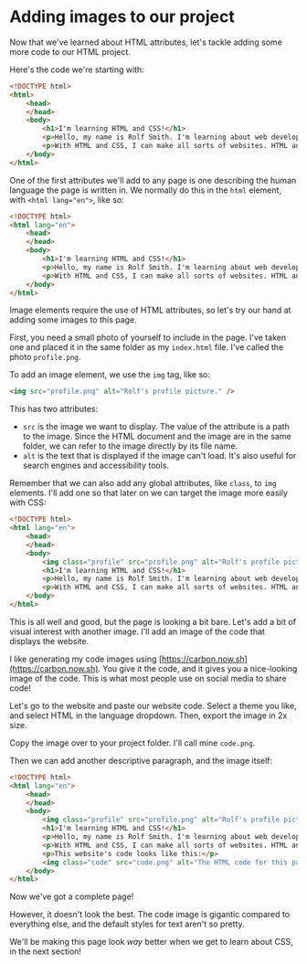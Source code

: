 # Adding images to our project

Now that we've learned about HTML attributes, let's tackle adding some more code to our HTML project.

Here's the code we're starting with:

```html
<!DOCTYPE html>
<html>
    <head>
    </head>
    <body>
        <h1>I'm learning HTML and CSS!</h1>
        <p>Hello, my name is Rolf Smith. I'm learning about web development, and I'm starting with HTML and CSS.</p>
        <p>With HTML and CSS, I can make all sorts of websites. HTML and CSS are the most important languages to learn!</p>
    </body>
</html>
```

One of the first attributes we'll add to any page is one describing the human language the page is written in. We normally do this in the `html` element, with `<html lang="en">`, like so:

```html
<!DOCTYPE html>
<html lang="en">
    <head>
    </head>
    <body>
        <h1>I'm learning HTML and CSS!</h1>
        <p>Hello, my name is Rolf Smith. I'm learning about web development, and I'm starting with HTML and CSS.</p>
        <p>With HTML and CSS, I can make all sorts of websites. HTML and CSS are the most important languages to learn!</p>
    </body>
</html>
```

Image elements require the use of HTML attributes, so let's try our hand at adding some images to this page.

First, you need a small photo of yourself to include in the page. I've taken one and placed it in the same folder as my `index.html` file. I've called the photo `profile.png`.

To add an image element, we use the `img` tag, like so:

```html
<img src="profile.png" alt="Rolf's profile picture." />
```

This has two attributes:

- `src` is the image we want to display. The value of the attribute is a path to the image. Since the HTML document and the image are in the same folder, we can refer to the image directly by its file name.
- `alt` is the text that is displayed if the image can't load. It's also useful for search engines and accessibility tools.

Remember that we can also add any global attributes, like `class`, to `img` elements. I'll add one so that later on we can target the image more easily with CSS:

```html
<!DOCTYPE html>
<html lang="en">
    <head>
    </head>
    <body>
        <img class="profile" src="profile.png" alt="Rolf's profile picture." />
        <h1>I'm learning HTML and CSS!</h1>
        <p>Hello, my name is Rolf Smith. I'm learning about web development, and I'm starting with HTML and CSS.</p>
        <p>With HTML and CSS, I can make all sorts of websites. HTML and CSS are the most important languages to learn!</p>
    </body>
</html>
```

This is all well and good, but the page is looking a bit bare. Let's add a bit of visual interest with another image. I'll add an image of the code that displays the website.

I like generating my code images using [https://carbon.now.sh](https://carbon.now.sh). You give it the code, and it gives you a nice-looking image of the code. This is what most people use on social media to share code!

Let's go to the website and paste our website code. Select a theme you like, and select HTML in the language dropdown. Then, export the image in 2x size.

Copy the image over to your project folder. I'll call mine `code.png`.

Then we can add another descriptive paragraph, and the image itself:

```html
<!DOCTYPE html>
<html lang="en">
    <head>
    </head>
    <body>
        <img class="profile" src="profile.png" alt="Rolf's profile picture." />
        <h1>I'm learning HTML and CSS!</h1>
        <p>Hello, my name is Rolf Smith. I'm learning about web development, and I'm starting with HTML and CSS.</p>
        <p>With HTML and CSS, I can make all sorts of websites. HTML and CSS are the most important languages to learn!</p>
        <p>This website's code looks like this:</p>
        <img class="code" src="code.png" alt="The HTML code for this page." />
    </body>
</html>
```

Now we've got a complete page!

However, it doesn't look the best. The code image is gigantic compared to everything else, and the default styles for text aren't so pretty.

We'll be making this page look _way_ better when we get to learn about CSS, in the next section!